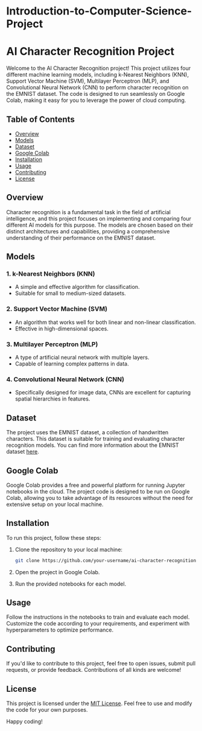 # Introduction-to-Computer-Science-Project
# AI Character Recognition Project

Welcome to the AI Character Recognition project! This project utilizes four different machine learning models, including k-Nearest Neighbors (KNN), Support Vector Machine (SVM), Multilayer Perceptron (MLP), and Convolutional Neural Network (CNN) to perform character recognition on the EMNIST dataset. The code is designed to run seamlessly on Google Colab, making it easy for you to leverage the power of cloud computing.

## Table of Contents
- [Overview](#overview)
- [Models](#models)
- [Dataset](#dataset)
- [Google Colab](#google-colab)
- [Installation](#installation)
- [Usage](#usage)
- [Contributing](#contributing)
- [License](#license)

## Overview

Character recognition is a fundamental task in the field of artificial intelligence, and this project focuses on implementing and comparing four different AI models for this purpose. The models are chosen based on their distinct architectures and capabilities, providing a comprehensive understanding of their performance on the EMNIST dataset.

## Models

### 1. k-Nearest Neighbors (KNN)
- A simple and effective algorithm for classification.
- Suitable for small to medium-sized datasets.

### 2. Support Vector Machine (SVM)
- An algorithm that works well for both linear and non-linear classification.
- Effective in high-dimensional spaces.

### 3. Multilayer Perceptron (MLP)
- A type of artificial neural network with multiple layers.
- Capable of learning complex patterns in data.

### 4. Convolutional Neural Network (CNN)
- Specifically designed for image data, CNNs are excellent for capturing spatial hierarchies in features.

## Dataset

The project uses the EMNIST dataset, a collection of handwritten characters. This dataset is suitable for training and evaluating character recognition models. You can find more information about the EMNIST dataset [here](link-to-emnist-dataset).

## Google Colab

Google Colab provides a free and powerful platform for running Jupyter notebooks in the cloud. The project code is designed to be run on Google Colab, allowing you to take advantage of its resources without the need for extensive setup on your local machine.

## Installation

To run this project, follow these steps:

1. Clone the repository to your local machine:

   ```bash
   git clone https://github.com/your-username/ai-character-recognition.git
   ```

2. Open the project in Google Colab.

3. Run the provided notebooks for each model.

## Usage

Follow the instructions in the notebooks to train and evaluate each model. Customize the code according to your requirements, and experiment with hyperparameters to optimize performance.

## Contributing

If you'd like to contribute to this project, feel free to open issues, submit pull requests, or provide feedback. Contributions of all kinds are welcome!

## License

This project is licensed under the [MIT License](LICENSE). Feel free to use and modify the code for your own purposes.

Happy coding!
